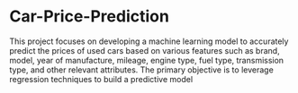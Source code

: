 # Car-Price-Prediction
This project focuses on developing a machine learning model to accurately predict the prices of used cars based on various features such as brand, model, year of manufacture, mileage, engine type, fuel type, transmission type, and other relevant attributes. The primary objective is to leverage regression techniques to build a predictive model
